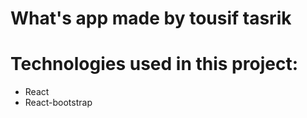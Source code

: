# What's app made by tousif tasrik

# Technologies used in this project: 
 * React
 * React-bootstrap